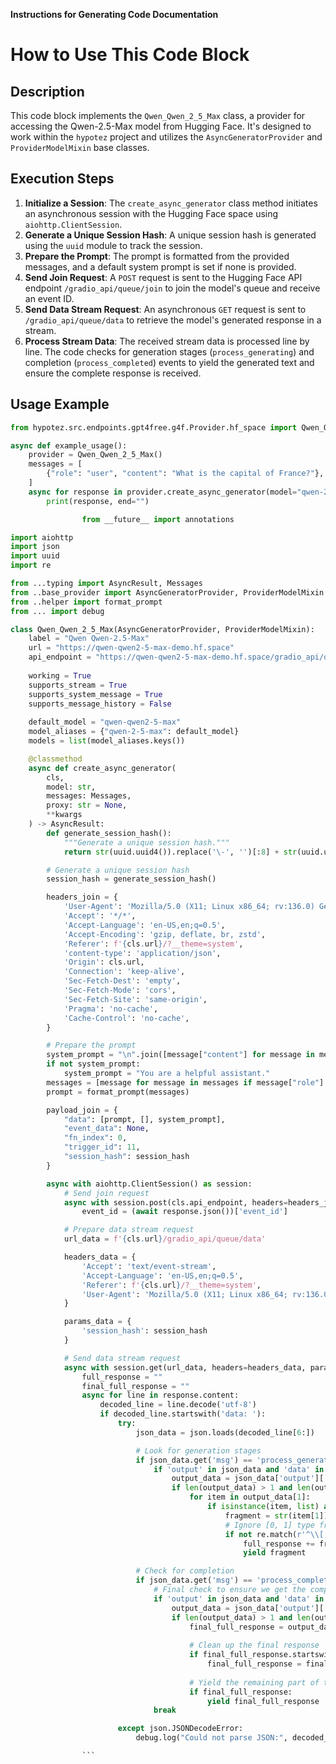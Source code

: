 **Instructions for Generating Code Documentation**

How to Use This Code Block
=========================================================================================

Description
-------------------------
This code block implements the `Qwen_Qwen_2_5_Max` class, a provider for accessing the Qwen-2.5-Max model from Hugging Face. It's designed to work within the `hypotez` project and utilizes the `AsyncGeneratorProvider` and `ProviderModelMixin` base classes.

Execution Steps
-------------------------
1. **Initialize a Session**: The `create_async_generator` class method initiates an asynchronous session with the Hugging Face space using `aiohttp.ClientSession`.
2. **Generate a Unique Session Hash**: A unique session hash is generated using the `uuid` module to track the session.
3. **Prepare the Prompt**: The prompt is formatted from the provided messages, and a default system prompt is set if none is provided.
4. **Send Join Request**: A `POST` request is sent to the Hugging Face API endpoint `/gradio_api/queue/join` to join the model's queue and receive an event ID.
5. **Send Data Stream Request**: An asynchronous `GET` request is sent to `/gradio_api/queue/data` to retrieve the model's generated response in a stream.
6. **Process Stream Data**:  The received stream data is processed line by line. The code checks for generation stages (`process_generating`) and completion (`process_completed`) events to yield the generated text and ensure the complete response is received.

Usage Example
-------------------------

```python
from hypotez.src.endpoints.gpt4free.g4f.Provider.hf_space import Qwen_Qwen_2_5_Max

async def example_usage():
    provider = Qwen_Qwen_2_5_Max()
    messages = [
        {"role": "user", "content": "What is the capital of France?"},
    ]
    async for response in provider.create_async_generator(model="qwen-2-5-max", messages=messages):
        print(response, end="")
```

```python
                from __future__ import annotations

import aiohttp
import json
import uuid
import re

from ...typing import AsyncResult, Messages
from ..base_provider import AsyncGeneratorProvider, ProviderModelMixin
from ..helper import format_prompt
from ... import debug

class Qwen_Qwen_2_5_Max(AsyncGeneratorProvider, ProviderModelMixin):
    label = "Qwen Qwen-2.5-Max"
    url = "https://qwen-qwen2-5-max-demo.hf.space"
    api_endpoint = "https://qwen-qwen2-5-max-demo.hf.space/gradio_api/queue/join?"
    
    working = True
    supports_stream = True
    supports_system_message = True
    supports_message_history = False
    
    default_model = "qwen-qwen2-5-max"
    model_aliases = {"qwen-2-5-max": default_model}
    models = list(model_aliases.keys())

    @classmethod
    async def create_async_generator(
        cls,
        model: str,
        messages: Messages,
        proxy: str = None,
        **kwargs
    ) -> AsyncResult:
        def generate_session_hash():
            """Generate a unique session hash."""
            return str(uuid.uuid4()).replace('\-', '')[:8] + str(uuid.uuid4()).replace('\-', '')[:4]

        # Generate a unique session hash
        session_hash = generate_session_hash()

        headers_join = {
            'User-Agent': 'Mozilla/5.0 (X11; Linux x86_64; rv:136.0) Gecko/20100101 Firefox/136.0',
            'Accept': '*/*',
            'Accept-Language': 'en-US,en;q=0.5',
            'Accept-Encoding': 'gzip, deflate, br, zstd',
            'Referer': f'{cls.url}/?__theme=system',
            'content-type': 'application/json',
            'Origin': cls.url,
            'Connection': 'keep-alive',
            'Sec-Fetch-Dest': 'empty',
            'Sec-Fetch-Mode': 'cors',
            'Sec-Fetch-Site': 'same-origin',
            'Pragma': 'no-cache',
            'Cache-Control': 'no-cache',
        }

        # Prepare the prompt
        system_prompt = "\n".join([message["content"] for message in messages if message["role"] == "system"])
        if not system_prompt:
            system_prompt = "You are a helpful assistant."
        messages = [message for message in messages if message["role"] != "system"]
        prompt = format_prompt(messages)

        payload_join = {
            "data": [prompt, [], system_prompt],
            "event_data": None,
            "fn_index": 0,
            "trigger_id": 11,
            "session_hash": session_hash
        }

        async with aiohttp.ClientSession() as session:
            # Send join request
            async with session.post(cls.api_endpoint, headers=headers_join, json=payload_join) as response:
                event_id = (await response.json())['event_id']

            # Prepare data stream request
            url_data = f'{cls.url}/gradio_api/queue/data'

            headers_data = {
                'Accept': 'text/event-stream',
                'Accept-Language': 'en-US,en;q=0.5',
                'Referer': f'{cls.url}/?__theme=system',
                'User-Agent': 'Mozilla/5.0 (X11; Linux x86_64; rv:136.0) Gecko/20100101 Firefox/136.0',
            }

            params_data = {
                'session_hash': session_hash
            }

            # Send data stream request
            async with session.get(url_data, headers=headers_data, params=params_data) as response:
                full_response = ""
                final_full_response = ""
                async for line in response.content:
                    decoded_line = line.decode('utf-8')
                    if decoded_line.startswith('data: '):
                        try:
                            json_data = json.loads(decoded_line[6:])

                            # Look for generation stages
                            if json_data.get('msg') == 'process_generating':
                                if 'output' in json_data and 'data' in json_data['output']:
                                    output_data = json_data['output']['data']
                                    if len(output_data) > 1 and len(output_data[1]) > 0:
                                        for item in output_data[1]:
                                            if isinstance(item, list) and len(item) > 1:
                                                fragment = str(item[1])
                                                # Ignore [0, 1] type fragments and duplicates
                                                if not re.match(r'^\\[.*\\]$', fragment) and not full_response.endswith(fragment):
                                                    full_response += fragment
                                                    yield fragment

                            # Check for completion
                            if json_data.get('msg') == 'process_completed':
                                # Final check to ensure we get the complete response
                                if 'output' in json_data and 'data' in json_data['output']:
                                    output_data = json_data['output']['data']
                                    if len(output_data) > 1 and len(output_data[1]) > 0:
                                        final_full_response = output_data[1][0][1]
                                        
                                        # Clean up the final response
                                        if final_full_response.startswith(full_response):
                                            final_full_response = final_full_response[len(full_response):]
                                        
                                        # Yield the remaining part of the final response
                                        if final_full_response:
                                            yield final_full_response
                                break

                        except json.JSONDecodeError:
                            debug.log("Could not parse JSON:", decoded_line)

                ```